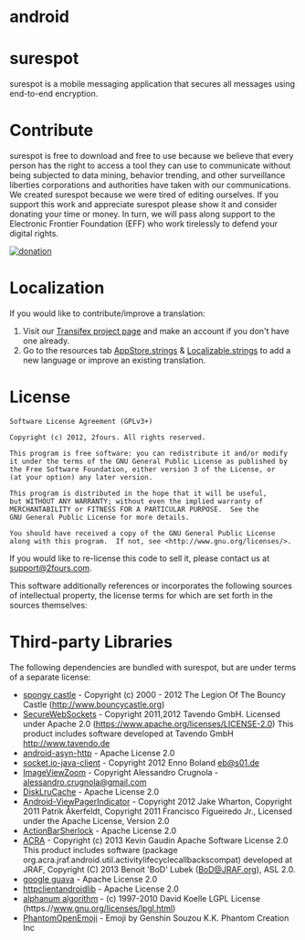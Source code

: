 android
=======
surespot
=========

surespot is a mobile messaging application that secures all messages using end-to-end encryption.


Contribute
=========

surespot is free to download and free to use because we believe that every person has the right to access a tool they
can use to communicate without being subjected to data mining, behavior trending, and other surveillance liberties
corporations and authorities have taken with our communications. We created surespot because we were tired of editing ourselves.
If you support this work and appreciate surespot please show it and consider donating your time or money.
In turn, we will pass along support to the Electronic Frontier Foundation (EFF) who work tirelessly to defend your digital rights.

[![donation](https://chatsecure.org/static/images/paypal_donate.png)](https://www.surespot.me/contribute.html)


Localization
=========

If you would like to contribute/improve a translation:

 1. Visit our [Transifex project page](https://www.transifex.com/projects/p/surespot) and make an account if you don't have one already.
 2. Go to the resources tab [AppStore.strings](https://www.transifex.net/projects/p/surespot/resource/appstorestrings/) &
 [Localizable.strings](https://www.transifex.net/projects/p/surespot/resource/strings/) to add a new language or improve an existing translation.




License
=========

	Software License Agreement (GPLv3+)

	Copyright (c) 2012, 2fours. All rights reserved.

	This program is free software: you can redistribute it and/or modify
	it under the terms of the GNU General Public License as published by
	the Free Software Foundation, either version 3 of the License, or
	(at your option) any later version.

	This program is distributed in the hope that it will be useful,
	but WITHOUT ANY WARRANTY; without even the implied warranty of
	MERCHANTABILITY or FITNESS FOR A PARTICULAR PURPOSE.  See the
	GNU General Public License for more details.

	You should have received a copy of the GNU General Public License
	along with this program.  If not, see <http://www.gnu.org/licenses/>.

If you would like to re-license this code to sell it,
please contact us at [support@2fours.com](mailto:support@2fours.com).

This software additionally references or incorporates the following sources
of intellectual property, the license terms for which are set forth
in the sources themselves:

Third-party Libraries
=========

The following dependencies are bundled with surespot, but are under
terms of a separate license:

* [spongy castle](https://github.com/rtyley/spongycastle) - Copyright (c) 2000 - 2012 The Legion Of The Bouncy Castle (http://www.bouncycastle.org)
* [SecureWebSockets](https://github.com/palmerc/SecureWebSockets) - Copyright 2011,2012 Tavendo GmbH.
Licensed under Apache 2.0 (https://www.apache.org/licenses/LICENSE-2.0) This product includes software developed at Tavendo GmbH http://www.tavendo.de
* [android-asyn-http](https://github.com/loopj/android-async-http) - Apache License 2.0
* [socket.io-java-client](https://github.com/gottox/socket.io-java-client) - Copyright 2012 Enno Boland <eb@s01.de>
* [ImageViewZoom](https://github.com/sephiroth74/ImageViewZoom) - Copyright Alessandro Crugnola - alessandro.crugnola@gmail.com
* [DiskLruCache](https://github.com/JakeWharton/DiskLruCache) - Apache License 2.0
* [Android-ViewPagerIndicator](https://github.com/JakeWharton/Android-ViewPagerIndicator) - Copyright 2012 Jake Wharton,
  Copyright 2011 Patrik Åkerfeldt, Copyright 2011 Francisco Figueiredo Jr., Licensed under the Apache License, Version 2.0
* [ActionBarSherlock](https://github.com/JakeWharton/ActionBarSherlock) - Apache License 2.0
* [ACRA](https://github.com/ACRA/acra) - Copyright (c) 2013 Kevin Gaudin Apache Software License 2.0
   This product includes software (package org.acra.jraf.android.util.activitylifecyclecallbackscompat) developed at JRAF, Copyright (C) 2013 Benoit 'BoD' Lubek (BoD@JRAF.org), ASL 2.0.
* [google guava](https://code.google.com/p/guava-libraries/) - Apache License 2.0
* [httpclientandroidlib](https://code.google.com/p/httpclientandroidlib/) - Apache License 2.0
* [alphanum algorithm](http://www.davekoelle.com/alphanum.html) - (c) 1997-2010 David Koelle LGPL License (https.//www.gnu.org/licenses/lpgl.html)
* [PhantomOpenEmoji](https://github.com/Genshin/PhantomOpenEmoji) - Emoji by Genshin Souzou K.K. Phantom Creation Inc



